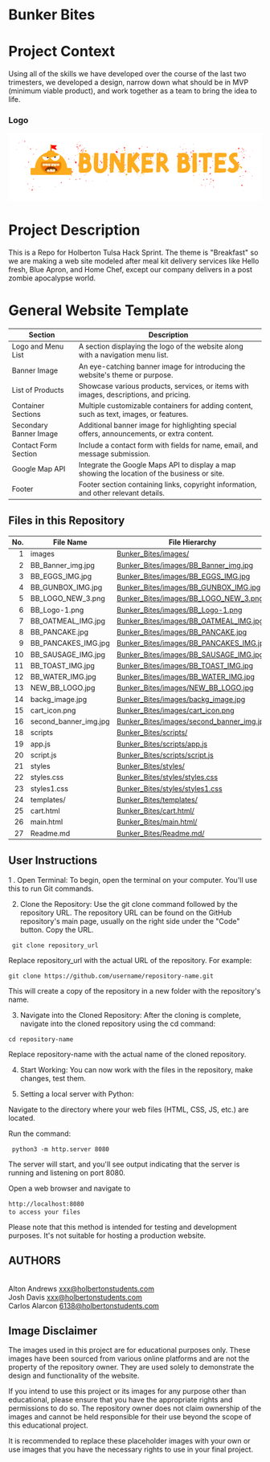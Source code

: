 # Bunker Bites

# Project Context

Using all of the skills we have developed over the course of the last two trimesters, we developed a design, narrow down what should be in MVP (minimum viable product), and work together as a team to bring the idea to life.

<h3>Logo</h3>

<p>
  <img src="https://github.com/AAndrews-1982/Bunker_Bites/blob/main/images/BB_Logo-1.png" alt="Logo-Bunker_bites" loading="lazy" style="" />
</p>

# Project Description

This is a Repo for Holberton Tulsa Hack Sprint. The theme is "Breakfast" so we are making a web site modeled after meal kit delivery services like Hello fresh, Blue Apron, and Home Chef, except our company delivers in a post zombie apocalypse world.

# General Website Template

| Section                | Description                                                                                  |
| ---------------------- | -------------------------------------------------------------------------------------------- |
| Logo and Menu List     | A section displaying the logo of the website along with a navigation menu list.              |
| Banner Image           | An eye-catching banner image for introducing the website's theme or purpose.                 |
| List of Products       | Showcase various products, services, or items with images, descriptions, and pricing.        |
| Container Sections     | Multiple customizable containers for adding content, such as text, images, or features.      |
| Secondary Banner Image | Additional banner image for highlighting special offers, announcements, or extra content.    |
| Contact Form Section   | Include a contact form with fields for name, email, and message submission.                  |
| Google Map API         | Integrate the Google Maps API to display a map showing the location of the business or site. |
| Footer                 | Footer section containing links, copyright information, and other relevant details.          |


<h2> Files in this Repository </h2>

| No. | File Name             | File Hierarchy                                                                                                                               |
| --: | --------------------- | -------------------------------------------------------------------------------------------------------------------------------------------- |
|   1 | images                | <a href="https://github.com/AAndrews-1982/Bunker_Bites/tree/main/images">Bunker_Bites/images/</a>                                            |
|   2 | BB_Banner_img.jpg     | <a href="https://github.com/AAndrews-1982/Bunker_Bites/tree/main/images/BB_Banner_img.jpg">Bunker_Bites/images/BB_Banner_img.jpg</a>         |
|   3 | BB_EGGS_IMG.jpg       | <a href="https://github.com/AAndrews-1982/Bunker_Bites/tree/main/images/BB_EGGS_IMG.jpg">Bunker_Bites/images/BB_EGGS_IMG.jpg</a>             |
|   4 | BB_GUNBOX_IMG.jpg     | <a href="https://github.com/AAndrews-1982/Bunker_Bites/tree/main/images/BB_GUNBOX_IMG.jpg">Bunker_Bites/images/BB_GUNBOX_IMG.jpg</a>         |
|   5 | BB_LOGO_NEW_3.png     | <a href="https://github.com/AAndrews-1982/Bunker_Bites/tree/main/images/BB_LOGO_NEW_3.png">Bunker_Bites/images/BB_LOGO_NEW_3.png</a>         |
|   6 | BB_Logo-1.png         | <a href="https://github.com/AAndrews-1982/Bunker_Bites/tree/main/images/BB_Logo-1.png">Bunker_Bites/images/BB_Logo-1.png</a>                 |
|   7 | BB_OATMEAL_IMG.jpg    | <a href="https://github.com/AAndrews-1982/Bunker_Bites/tree/main/images/BB_OATMEAL_IMG.jpg">Bunker_Bites/images/BB_OATMEAL_IMG.jpg</a>       |
|   8 | BB_PANCAKE.jpg        | <a href="https://github.com/AAndrews-1982/Bunker_Bites/tree/main/images/BB_PANCAKE.jpg">Bunker_Bites/images/BB_PANCAKE.jpg</a>               |
|   9 | BB_PANCAKES_IMG.jpg   | <a href="https://github.com/AAndrews-1982/Bunker_Bites/tree/main/images/BB_PANCAKES_IMG.jpg">Bunker_Bites/images/BB_PANCAKES_IMG.jpg</a>     |
|  10 | BB_SAUSAGE_IMG.jpg    | <a href="https://github.com/AAndrews-1982/Bunker_Bites/tree/main/images/BB_SAUSAGE_IMG.jpg">Bunker_Bites/images/BB_SAUSAGE_IMG.jpg</a>       |
|  11 | BB_TOAST_IMG.jpg      | <a href="https://github.com/AAndrews-1982/Bunker_Bites/tree/main/images/BB_TOAST_IMG.jpg">Bunker_Bites/images/BB_TOAST_IMG.jpg</a>           |
|  12 | BB_WATER_IMG.jpg      | <a href="https://github.com/AAndrews-1982/Bunker_Bites/tree/main/images/BB_WATER_IMG.jpg">Bunker_Bites/images/BB_WATER_IMG.jpg</a>           |
|  13 | NEW_BB_LOGO.jpg       | <a href="https://github.com/AAndrews-1982/Bunker_Bites/tree/main/images/NEW_BB_LOGO.jpg">Bunker_Bites/images/NEW_BB_LOGO.jpg</a>             |
|  14 | backg_image.jpg       | <a href="https://github.com/AAndrews-1982/Bunker_Bites/tree/main/images/backg_image.jpg">Bunker_Bites/images/backg_image.jpg</a>             |
|  15 | cart_icon.png         | <a href="https://github.com/AAndrews-1982/Bunker_Bites/tree/main/images/cart_icon.png">Bunker_Bites/images/cart_icon.png</a>                 |
|  16 | second_banner_img.jpg | <a href="https://github.com/AAndrews-1982/Bunker_Bites/tree/main/images/second_banner_img.jpg">Bunker_Bites/images/second_banner_img.jpg</a> |
|  18 | scripts               | <a href="https://github.com/AAndrews-1982/Bunker_Bites/tree/main/scripts">Bunker_Bites/scripts/</a>                                          |
|  19 | app.js                | <a href="https://github.com/AAndrews-1982/Bunker_Bites/tree/main/scripts/app.js">Bunker_Bites/scripts/app.js</a>                             |
|  20 | script.js             | <a href="https://github.com/AAndrews-1982/Bunker_Bites/tree/main/scripts/script.js">Bunker_Bites/scripts/script.js</a>                       |
|  21 | styles                | <a href="https://github.com/AAndrews-1982/Bunker_Bites/tree/main/styles">Bunker_Bites/styles/</a>                                            |
|  22 | styles.css            | <a href="https://github.com/AAndrews-1982/Bunker_Bites/tree/main/styles/styles.css">Bunker_Bites/styles/styles.css</a>                       |
|  23 | styles1.css           | <a href="https://github.com/AAndrews-1982/Bunker_Bites/tree/main/styles/styles1.css">Bunker_Bites/styles/styles1.css</a>                     |
|  24 | templates/            | <a href="https://github.com/AAndrews-1982/Bunker_Bites/tree/main/templates">Bunker_Bites/templates/</a>                                      |
|  25 | cart.html             | <a href="https://github.com/AAndrews-1982/Bunker_Bites/tree/main/cart.html">Bunker_Bites/cart.html/</a>                                      |
|  26 | main.html             | <a href="https://github.com/AAndrews-1982/Bunker_Bites/tree/main/main.html">Bunker_Bites/main.html/</a>                                      |
|  27 | Readme.md             | <a href="https://https://github.com/AAndrews-1982/Bunker_Bites/blob/main/README.md">Bunker_Bites/Readme.md/</a>   



<h2> User Instructions </h2>

1 . Open Terminal: To begin, open the terminal on your computer. You'll use this to run Git commands.

2. Clone the Repository: Use the git clone command followed by the repository URL. The repository URL can be found on the GitHub repository's main page, usually on the right side under the "Code" button. Copy the URL.


<pre><code> git clone repository_url</code></pre>

Replace repository_url with the actual URL of the repository. For example:

<pre><code>git clone https://github.com/username/repository-name.git</code></pre>

This will create a copy of the repository in a new folder with the repository's name.

3. Navigate into the Cloned Repository: After the cloning is complete, navigate into the cloned repository using the cd command:


<pre><code>cd repository-name</code></pre>

Replace repository-name with the actual name of the cloned repository.

4. Start Working: You can now work with the files in the repository, make changes, test them.

5. Setting a local server with Python: 

Navigate to the directory where your web files (HTML, CSS, JS, etc.) are located.

Run the command: 

<pre><code> python3 -m http.server 8080 </code></pre>

The server will start, and you'll see output indicating that the server is running and listening on port 8080.

Open a web browser and navigate to <pre><code>http://localhost:8080 to access your files</code></pre>

Please note that this method is intended for testing and development purposes. It's not suitable for hosting a production website.


## AUTHORS

<br>Alton Andrews <xxx@holbertonstudents.com>
<br>Josh Davis <xxx@holbertonstudents.com>
<br>Carlos Alarcon <6138@holbertonstudents.com>


## Image Disclaimer

The images used in this project are for educational purposes only. These images have been sourced from various online platforms and are not the property of the repository owner. They are used solely to demonstrate the design and functionality of the website.

If you intend to use this project or its images for any purpose other than educational, please ensure that you have the appropriate rights and permissions to do so. The repository owner does not claim ownership of the images and cannot be held responsible for their use beyond the scope of this educational project.

It is recommended to replace these placeholder images with your own or use images that you have the necessary rights to use in your final project.

